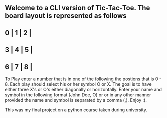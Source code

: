 Welcome to a CLI version of Tic-Tac-Toe. 
The board layout is represented as follows 
-----------
 0 | 1 | 2 |
-----------
 3 | 4 | 5 |
-----------
 6 | 7 | 8 |
----------- 

To Play enter a number that is in one of the following the postions that is 0 - 8. Each play should select his or her symbol O or X. The goal is to have either three X's or O's either diagonally or horizontally. Enter your name and symbol in the following format (John Doe, O) or or in any other manner provided the name and symbol is separated by a comma (,). Enjoy :). 

This was my final project on a python course taken during university.